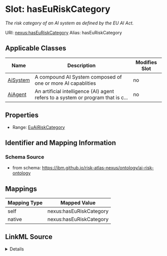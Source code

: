 

# Slot: hasEuRiskCategory


_The risk category of an AI system as defined by the EU AI Act._





URI: [nexus:hasEuRiskCategory](https://ibm.github.io/risk-atlas-nexus/ontology/hasEuRiskCategory)
Alias: hasEuRiskCategory

<!-- no inheritance hierarchy -->





## Applicable Classes

| Name | Description | Modifies Slot |
| --- | --- | --- |
| [AiSystem](AiSystem.md) | A compound AI System composed of one or more AI capablities |  no  |
| [AiAgent](AiAgent.md) | An artificial intelligence (AI) agent refers to a system or program that is c... |  no  |







## Properties

* Range: [EuAiRiskCategory](EuAiRiskCategory.md)





## Identifier and Mapping Information







### Schema Source


* from schema: https://ibm.github.io/risk-atlas-nexus/ontology/ai-risk-ontology




## Mappings

| Mapping Type | Mapped Value |
| ---  | ---  |
| self | nexus:hasEuRiskCategory |
| native | nexus:hasEuRiskCategory |




## LinkML Source

<details>
```yaml
name: hasEuRiskCategory
description: The risk category of an AI system as defined by the EU AI Act.
from_schema: https://ibm.github.io/risk-atlas-nexus/ontology/ai-risk-ontology
rank: 1000
alias: hasEuRiskCategory
domain_of:
- AiSystem
range: EuAiRiskCategory

```
</details>
